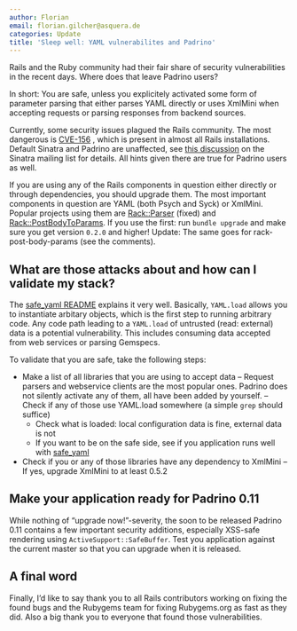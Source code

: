 ```yaml
---
author: Florian
email: florian.gilcher@asquera.de
categories: Update
title: 'Sleep well: YAML vulnerabilites and Padrino'
---
```


Rails and the Ruby community had their fair share of security vulnerabilities in the recent days. Where does that leave Padrino users?

In short: You are safe, unless you explicitely activated some form of parameter parsing that either parses YAML directly or uses XmlMini when accepting requests or parsing responses from backend sources.

<break>

Currently, some security issues plagued the Rails community. The most dangerous is [CVE-156](https://groups.google.com/forum/#!topic/rubyonrails-security/61bkgvnSGTQ/discussion) , which is present in almost all Rails installations. Default Sinatra and Padrino are unaffected, see [this discussion](https://groups.google.com/forum/#!msg/sinatrarb/nUzRwTzkycU/ILoXoHxwn-0J) on the Sinatra mailing list for details. All hints given there are true for Padrino users as well.

If you are using any of the Rails components in question either directly or through dependencies, you should upgrade them. The most important components in question are YAML (both Psych and Syck) or XmlMini. Popular projects using them are [Rack::Parser](https://github.com/achiu/rack-parser) (fixed) and [Rack::PostBodyToParams](https://github.com/niko/rack-post-body-to-params). If you use the first: run `bundle upgrade` and make sure you get version `0.2.0` and higher! Update: The same goes for rack-post-body-params (see the comments).

## What are those attacks about and how can I validate my stack?

The [safe\_yaml README](https://github.com/dtao/safe_yaml) explains it very well. Basically, `YAML.load` allows you to instantiate arbitary objects, which is the first step to running arbitrary code. Any code path leading to a `YAML.load` of untrusted (read: external) data is a potential vulnerability. This includes consuming data accepted from web services or parsing Gemspecs.

To validate that you are safe, take the following steps:

-   Make a list of all libraries that you are using to accept data – Request parsers and webservice clients are the most popular ones. Padrino does not silently activate any of them, all have been added by yourself.
     – Check if any of those use YAML.load somewhere (a simple `grep` should suffice)
     + Check what is loaded: local configuration data is fine, external data is not
     + If you want to be on the safe side, see if you application runs well with [safe\_yaml](https://rubygems.org/gems/safe_yaml)
-   Check if you or any of those libraries have any dependency to XmlMini
     – If yes, upgrade XmlMini to at least 0.5.2

## Make your application ready for Padrino 0.11

While nothing of “upgrade now!”-severity, the soon to be released Padrino 0.11 contains a few important security additions, especially XSS-safe rendering using `ActiveSupport::SafeBuffer`. Test you application against the current master so that you can upgrade when it is released.

## A final word

Finally, I’d like to say thank you to all Rails contributors working on fixing the found bugs and the Rubygems team for fixing Rubygems.org as fast as they did. Also a big thank you to everyone that found those vulnerabilities.
